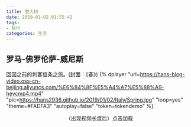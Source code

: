 ```yaml
---
title: 意大利
date: 2019-01-02 01:55:42
tags: 
- 旅行
categories: 生活
---
```

## 罗马-佛罗伦萨-威尼斯
回国之前的刺客信条之旅。(封面：《春》)
{% dplayer "url=https://hans-blog-video.oss-cn-beijing.aliyuncs.com/%E6%84%8F%E5%A4%A7%E5%88%A9-hevcmp4.mp4" "pic=https://hans2936.github.io/2019/01/02/Italy/Spring.jpg"  "loop=yes" "theme=#FADFA3" "autoplay=false" "token=tokendemo" %}
 <center> （出现视频长度后）点击加载 </center>
<!--more-->
<!--![《春》](Italy/Spring.jpg)-->
